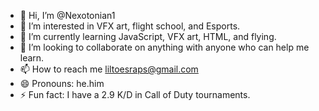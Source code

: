 - 👋 Hi, I’m @Nexotonian1
- 👀 I’m interested in VFX art, flight school, and Esports.
- 🌱 I’m currently learning JavaScript, VFX art, HTML, and flying.
- 💞️ I’m looking to collaborate on anything with anyone who can help me learn.
- 📫 How to reach me liltoesraps@gmail.com
- 😄 Pronouns: he.him
- ⚡ Fun fact: I have a 2.9 K/D in Call of Duty tournaments.

<!---
Nexotonian1/Nexotonian1 is a ✨ special ✨ repository because its `README.md` (this file) appears on your GitHub profile.
You can click the Preview link to take a look at your changes.
--->
